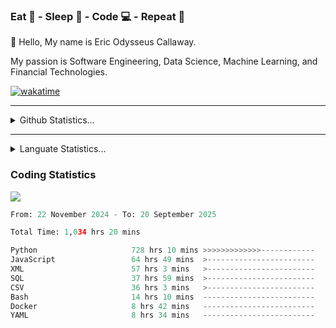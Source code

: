 <h3>Eat 🍴 - Sleep 🛌 - Code 💻 - Repeat 🔁</h3>

👋 Hello, My name is Eric Odysseus Callaway.

My passion is Software Engineering, Data Science, Machine Learning, and Financial Technologies.

[![wakatime](https://wakatime.com/badge/user/6717695f-6a13-47e3-aa16-c813e12c0985.svg)](https://wakatime.com/@6717695f-6a13-47e3-aa16-c813e12c0985)
<hr>
<details>
  <summary>
    Github Statistics...
  </summary>
    <p align="center">
      <img src="https://github-readme-stats.vercel.app/api?username=EricCallaway&show_icons=true"/>
    </p>
</details>
</hr>

<hr>
<details>
  <summary>
    Languate Statistics...
  </summary>
    <p align="center">
      <img src="https://wakatime.com/share/@Odysseus/6fc7c863-6fba-4e57-a6af-ed1f2fa8d560.svg"/>
    </p>
</details>
</hr>


<h3>Coding Statistics</h3>
<img src="https://wakatime.com/share/@Odysseus/5e02c832-9cc5-49a3-8f4c-bd2647d78fca.svg"/>
<!--START_SECTION:waka-->

```python
From: 22 November 2024 - To: 20 September 2025

Total Time: 1,034 hrs 20 mins

Python                     728 hrs 10 mins >>>>>>>>>>>>>------------   52.08 %
JavaScript                 64 hrs 49 mins  >------------------------   04.64 %
XML                        57 hrs 3 mins   >------------------------   04.08 %
SQL                        37 hrs 59 mins  >------------------------   02.72 %
CSV                        36 hrs 3 mins   >------------------------   02.58 %
Bash                       14 hrs 10 mins  -------------------------   01.01 %
Docker                     8 hrs 42 mins   -------------------------   00.62 %
YAML                       8 hrs 34 mins   -------------------------   00.61 %
```

<!--END_SECTION:waka-->
